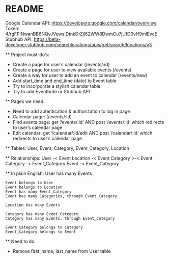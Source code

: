 # README

Google Calendar API: https://developers.google.com/calendar/overview
	Token: 4/rgFPiNwanBB6NQvJVewsIDtnkDrZjl62WW8DwmCu7jUfD0vH9mlEvcE
Stubhub API: https://beta-developer.stubhub.com/searchlocations/apis/get/search/locations/v3


** Project must-do’s:
- Create a page for user’s calendar (/events/:id)
- Create a page for user to view available events (/events)
- Create a way for user to add an event to calendar (/events/new)
- Add start_time and end_time (date) to Event table
- Try to incorporate a stylish calendar table
- Try to add Eventbrite or Stubhub API

** Pages we need:
<!-- - Log in page: get ‘/users’ users#index AND redirect to user’s calendar page (show page) -->
- Need to add autentication & authorization to log in page
- Calendar page: (/events/:id)
- Find events page: get ‘/events/:id’ AND post ‘/events/:id’ which redirects to user’s calendar page
- Edit calendar: get ‘/calendar/:id/edit AND post ‘/calendar/:id’ which redirects to user’s calendar page

** Tables:
	User, Event, Category, Event_Category, Location

** Relationships:
	User -< Event
	Location -< Event
	Category >-< Event
	Category -< Event_Category
	Event -< Event_Category

** In plain English:
	User has many Events

	Event belongs to User
	Event belongs to Location
	Event has many Event_Category
	Event has many Categories, through Event_Category

	Location has many Events

	Category has many Event_Category
	Category has many Events, through Event_Category

	Event_Category belongs to Category
	Event_Category belongs to Event


** Need to do: 
<!-- - Remove Calendar table  -->
<!-- - Add start_time, end_time attributes and change time attrubute to event_date in Event table -->
- Remove first_name, last_name from User table
<!-- - Remove password from User table -->
<!-- - Add password_digest to User table -->